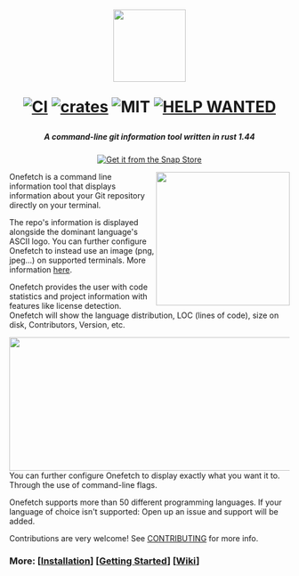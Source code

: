 
<h1 align="center">
<img src="https://raw.githubusercontent.com/o2sh/onefetch/master/assets/onefetch.png" height="130px">

[![CI][s0]][l0] [![crates][s1]][l1] ![MIT][s2] [![HELP WANTED][s3]][l3]

</h1>

[s0]: https://github.com/o2sh/onefetch/workflows/CI/badge.svg
[l0]: https://github.com/o2sh/onefetch/actions
[s1]: https://img.shields.io/crates/v/onefetch.svg
[l1]: https://crates.io/crates/onefetch
[s2]: https://img.shields.io/badge/license-MIT-blue.svg
[s3]: https://img.shields.io/github/issues/o2sh/onefetch/help%20wanted?color=green
[l3]: https://github.com/o2sh/onefetch/issues?q=is%3Aissue+is%3Aopen+label%3A%22help+wanted%22

<h5 align="center">A command-line git information tool written in rust 1.44</h5>

<p align="center">
  <a href="https://snapcraft.io/onefetch"><img src="https://snapcraft.io/static/images/badges/en/snap-store-black.svg" alt="Get it from the Snap Store"></a>
</p>

<img src="https://raw.githubusercontent.com/o2sh/onefetch/master/assets/aesthetic.png" align="right" height="240px">

Onefetch is a command line information tool that displays information about your Git repository directly on your terminal.

The repo's information is displayed alongside the dominant language's ASCII logo. You can further configure Onefetch to instead use an image (png, jpeg...) on supported terminals. More information [here](https://github.com/o2sh/onefetch/wiki/image-Backends).

Onefetch provides the user with code statistics and project information with features like license detection. Onefetch will show the language distribution, LOC (lines of code), size on disk, Contributors, Version, etc.

<img src="https://raw.githubusercontent.com/o2sh/onefetch/master/assets/r.png" align="right" height="240px" width="527px">

You can further configure Onefetch to display exactly what you want it to. Through the use of command-line flags.

Onefetch supports more than 50 different programming languages. If your language of choice isn't supported: Open up an issue and support will be added. 

Contributions are very welcome! See [CONTRIBUTING](https://github.com/o2sh/onefetch/blob/master/CONTRIBUTING.md) for more info.

### More: \[[Installation](https://github.com/o2sh/onefetch/wiki/Installation)\] \[[Getting Started](https://github.com/o2sh/onefetch/wiki/getting-started)\] \[[Wiki](https://github.com/o2sh/onefetch/wiki)\]
